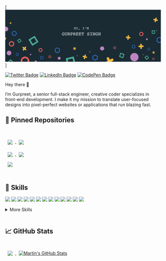 [![Gurpreet's GitHub Banner](./assets/GitHubHeader.png)]

[![Twitter Badge](https://img.shields.io/badge/Twitter-Profile-informational?style=flat&logo=twitter&logoColor=white&color=1CA2F1)](https://twitter.com/gpsingh41333)
[![LinkedIn Badge](https://img.shields.io/badge/LinkedIn-Profile-informational?style=flat&logo=linkedin&logoColor=white&color=0D76A8)](https://www.linkedin.com/in/gurpreet-singh41333/)
[![CodePen Badge](https://img.shields.io/badge/codesandbox-Profile-informational?style=flat&logo=codesandbox&logoColor=white&color=black)](https://codesandbox.io/u/gurpreetsingh41333)

Hey there 👋

I’m Gurpreet, a senior full-stack engineer, creative coder specializes in front-end development. I make it my mission to translate user-focused designs into pixel-perfect websites or applications that run blazing fast.

## 📌 Pinned Repositories

<br>

<a href="https://github.com/gurpreetsingh41333/react-redux-router-hooks-starter-kit">
  <img align="center" style="margin:1rem 0.5rem" src="https://github-readme-stats.vercel.app/api/pin/?username=gurpreetsingh41333&repo=react-redux-router-hooks-starter-kit&title_color=ffffff&text_color=c9cacc&icon_color=4AB197&bg_color=1A2B34" />
</a>

<a href="https://github.com/gurpreetsingh41333/react-redux-mfe">
  <img align="center" style="margin:0.5rem" src="https://github-readme-stats.vercel.app/api/pin/?username=gurpreetsingh41333&repo=react-redux-mfe&title_color=ffffff&text_color=c9cacc&icon_color=4AB197&bg_color=1A2B34" />
</a>

<br>

<a href="https://github.com/gurpreetsingh41333/authentication-component">
  <img align="center" style="margin:0.5rem" src="https://github-readme-stats.vercel.app/api/pin/?username=gurpreetsingh41333&repo=authentication-component&title_color=ffffff&text_color=c9cacc&icon_color=4AB197&bg_color=1A2B34" />
</a>

<a href="https://github.com/gurpreetsingh41333/webpackBasics">
  <img align="center" style="margin:0.5rem" src="https://github-readme-stats.vercel.app/api/pin/?username=gurpreetsingh41333&repo=webpackBasics&title_color=ffffff&text_color=c9cacc&icon_color=4AB197&bg_color=1A2B34" />
</a>

<br>

<a href="https://github.com/gurpreetsingh41333/eslint-webpack">
  <img align="center" style="margin:0.5rem" src="https://github-readme-stats.vercel.app/api/pin/?username=gurpreetsingh41333&repo=eslint-webpack&title_color=ffffff&text_color=c9cacc&icon_color=4AB197&bg_color=1A2B34" />
</a>

<br>
<br>

## 💼 Skills

![](https://img.shields.io/badge/Code-React-informational?style=flat&logo=react&logoColor=white&color=4AB197)
![](https://img.shields.io/badge/Code-ReactNative-informational?style=flat&logo=react&logoColor=white&color=4AB197)
![](https://img.shields.io/badge/Code-Redux-informational?style=flat&logo=Redux&logoColor=white&color=4AB197)
![](https://img.shields.io/badge/Code-Next-informational?style=flat&logo=next.js&logoColor=white&color=4AB197)
![](https://img.shields.io/badge/Code-Vue-informational?style=flat&logo=vue.js&logoColor=white&color=4AB197)
![](https://img.shields.io/badge/Code-Nuxt-informational?style=flat&logo=nuxt.js&logoColor=white&color=4AB197)
![](https://img.shields.io/badge/Code-Gatsby-informational?style=flat&logo=gatsby&logoColor=white&color=4AB197)
![](https://img.shields.io/badge/Code-JavaScript-informational?style=flat&logo=JavaScript&logoColor=white&color=4AB197)
![](https://img.shields.io/badge/Code-TypeScript-informational?style=flat&logo=TypeScript&logoColor=white&color=4AB197)
![](https://img.shields.io/badge/Code-Node-informational?style=flat&logo=node.js&logoColor=white&color=4AB197)
![](https://img.shields.io/badge/Code-Express-informational?style=flat&logo=express&logoColor=white&color=4AB197)
![](https://img.shields.io/badge/Code-MongoDB-informational?style=flat&logo=MongoDB&logoColor=white&color=4AB197)
![](https://img.shields.io/badge/Code-MySQL-informational?style=flat&logo=MySQL&logoColor=white&color=4AB197)

<details>
<summary>More Skills</summary>
<br>

![](https://img.shields.io/badge/Style-CSS-informational?style=flat&logo=css3&logoColor=white&color=4AB197)
![](https://img.shields.io/badge/Style-Tailwind-informational?style=flat&logo=Tailwind-CSS&logoColor=white&color=4AB197)
![](https://img.shields.io/badge/Style-Sass-informational?style=flat&logo=Sass&logoColor=white&color=4AB197)
![](https://img.shields.io/badge/Style-Stylus-informational?style=flat&logo=Stylus&logoColor=white&color=4AB197)

<br>

![](https://img.shields.io/badge/Test-Jest-informational?style=flat&logo=jest&logoColor=white&color=4AB197)
![](https://img.shields.io/badge/Test-Enzyme-informational?style=flat&logo=jest&logoColor=white&color=4AB197)
![](https://img.shields.io/badge/Test-React-Testing-Library-informational?style=flat&logo=jest&logoColor=white&color=4AB197)

<br>

![](https://img.shields.io/badge/Tools-Docker-informational?style=flat&logo=docker&logoColor=white&color=4AB197)
![](https://img.shields.io/badge/Tools-Netlify-informational?style=flat&logo=netlify&logoColor=white&color=4AB197)
![](https://img.shields.io/badge/Tools-Jenkins-informational?style=flat&logo=jenkins&logoColor=white&color=4AB197)
![](https://img.shields.io/badge/Tools-SonarQube-informational?style=flat&logo=SonarQube&logoColor=white&color=4AB197)
![](https://img.shields.io/badge/Tools-NPM-informational?style=flat&logo=npm&logoColor=white&color=4AB197)
![](https://img.shields.io/badge/Tools-Postman-informational?style=flat&logo=Postman&logoColor=white&color=4AB197)
![](https://img.shields.io/badge/Tools-Photoshop-informational?style=flat&logo=Adobe-Photoshop&logoColor=white&color=4AB197)
![](https://img.shields.io/badge/Tools-GitHub-informational?style=flat&logo=GitHub&logoColor=white&color=4AB197)
![](https://img.shields.io/badge/Tools-GitLab-informational?style=flat&logo=GitLab&logoColor=white&color=4AB197)
![](https://img.shields.io/badge/Tools-Bitbucket-informational?style=flat&logo=Bitbucket&logoColor=white&color=4AB197)
![](https://img.shields.io/badge/Tools-Jira-informational?style=flat&logo=Jira-Software&logoColor=white&color=4AB197)

</details>

<br>

## &#x1f4c8; GitHub Stats

<br>

<a href="https://github.com/gurpreetsingh41333">
  <img align="center" style="margin:0.5rem" src="https://github-readme-stats.vercel.app/api/top-langs/?username=gurpreetsingh41333&hide=html,css&title_color=ffffff&text_color=c9cacc&icon_color=4AB197&bg_color=1A2B34" />
</a>

<a href="https://github.com/gurpreetsingh41333">
  <img align="center" style="margin:0.5rem" src="https://github-readme-stats.vercel.app/api?username=gurpreetsingh41333&show_icons=true&line_height=27&count_private=true&title_color=ffffff&text_color=c9cacc&icon_color=4AB097&bg_color=1A2B34" alt="Martin's GitHub Stats" />
</a>

<br>
<br>

